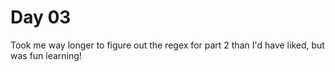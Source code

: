 # Day 03

Took me way longer to figure out the regex for part 2 than I'd have liked, but was fun learning!
